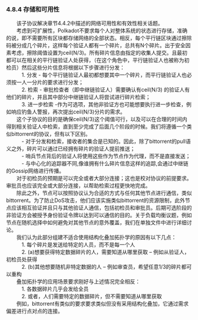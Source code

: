 ### 4.8.4 存储和可用性    
&emsp;&emsp;该子协议解决章节4.4.2中描述的网络可用性和有效性相关话题。  
&emsp;&emsp;考虑到可扩展性，Polkadot不要求每个人对整体系统的状态进行存储，准确的说，即不需要所有区块都存储网络的全部状态。相反，每个平行链区块通过擦除码被分成几个碎片，这样每个验证人都有一个碎片，总共有N个碎片。出于安全因素考虑，擦除阈值设置为ceil(N/3)。所有碎片信息由指定的收集人提交。且最初都可以在相关的平行链验证人处获得，（在这个角色中，平行链验证人也被称为初检员）然后这些分片信息将根据以下步骤进行分发：  
&emsp;&emsp;&emsp;1.	分发 - 每个平行链验证人最初都想要其中一个碎片，而平行链验证人也必须按一人一分片的要求进行分发；  
&emsp;&emsp;&emsp;2.	检索 - 审批检查者（即中继链验证人）需要确认有ceil(N/3) 的验证人有他们的碎片，并且其中部分中继链验证人将尝试进行碎片检索；  
&emsp;&emsp;&emsp;3.	进一步检索 -作为可选项，其他非验证方也可能想要执行进一步检查，例如响应钓鱼人警报，再次提出ceil(N/3)分片的需求。  
&emsp;&emsp;这个子协议的目的是确保ceil(N/3)这个阈值可行，以及可以在合理的时间内得到相关验证人中检索，直到至少完成了后面几个阶段的时候。我们将遵循一个类似bittorrent的协议，但有以下区别。  
&emsp;&emsp;&emsp;- 对于分发和检索，接收者的集合是已知的。因此，除了bittorrent的pull语义之外，碎片可以通过已经拥有碎片的验证人提前推送；  
&emsp;&emsp;&emsp;- 哨兵节点背后的验证人将使用这些作为节点作为代理，而不是直接发送；  
&emsp;&emsp;&emsp;- 与中心化的追踪器不同,像谁拥有什么碎片信息这样的追踪,会通过中继链的Gossip网络进行传播。  
&emsp;&emsp;对于初检员的预期是可以完全或者大部分连接；这也是校对协议的前提要求。审批员也应该完全或大部分连接，以帮助检索过程更快地完成。  
&emsp;&emsp;除此之外，节点可以按照协议认为合适的方式与任何其他节点进行通信，类似bittorrent。为了防止DoS攻击，他们应该实施类似bittorrent的资源限制，此外节点应该相互验证并且只与其他验证人通信，包括初检员和审批员。后期可选阶段的非验证方会被授予身份验证令牌以达到可以通信的目的。关于负载均衡议题，例如节点在随机选择中如何避免对其他节点的意外覆盖，我们在单独文件中进行详细讨论。  
&emsp;&emsp;我们认为此部分组建不适合使用结构化叠加拓扑学的原因有以下几点：  
&emsp;&emsp;&emsp;1.	每个碎片是发送给特定的人员，而不是每一个人  
&emsp;&emsp;&emsp;2.	(a)想要获得特定数据碎片的人，需要知道从哪里获取 – 例如从验证人，初检员处获得  
&emsp;&emsp;&emsp;2.  (b)其他想要随机非特定数据的人 – 例如审查员，希望任意1/3的碎片都可以重构  
&emsp;&emsp;叠加拓扑学的应用场景要求刚好与上述情况完全相反：  
&emsp;&emsp;&emsp;1.	各数据碎片几乎会发给全员  
&emsp;&emsp;&emsp;2.	或者，人们需要特定的数据碎片，但不需要知道从哪里获取  
&emsp;&emsp;例如，bittorrent有类似的要求要求类似但没有采用结构化叠加，它通过需求偏差进行点对点的连接。  
